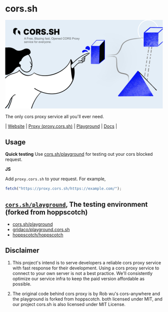 # cors.sh

![cors.sh](./branding/artwork_cors.sh.jpg)

The only cors proxy service all you'll ever need.

| [Website](https://cors.sh) | [Proxy (proxy.cors.sh)](https://proxy.cors.sh) | [Playground](https://cors.sh/playground) | [Docs](https://cors.sh/docs) |

## Usage

**Quick testing**
Use [cors.sh/playground](https://cors.sh/playground) for testing out your cors blocked request.

**JS**

Add `proxy.cors.sh` to your request. For example,

```js
fetch("https://proxy.cors.sh/https://example.com/");
```

## [`cors.sh/playground`](https://cors.sh/playground), The testing environment (forked from hoppscotch)

- [cors.sh/playground](https://cors.sh/playground)
- [gridaco/playground.cors.sh](https://github.com/gridaco/playground.cors.sh)
- [hoppscotch/hoppscotch](https://github.com/hoppscotch/hoppscotch)

## Disclaimer

1. This project's intend is to serve developers a reliable cors proxy service with fast response for their development.
   Using a cors proxy service to connect to your own server is not a best practice.
   We'll consistently optimize our service infra to keep the paid version affordable as possible.

2. The original code behind cors proxy is by Rob wu's cors-anywhere and the playground is forked from hoppscotch. both licensed under MIT, and our project cors.sh is also licensed under MIT License.
